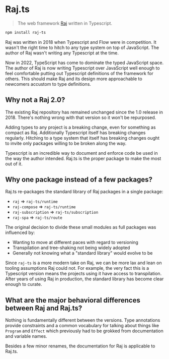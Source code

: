 # Raj.ts

> The web framework [Raj](https://github.com/andrejewski/raj) written in Typescript.

```sh
npm install raj-ts
```

Raj was written in 2018 when Typescript and Flow were in competition.
It wasn't the right time to hitch to any type system on top of JavaScript.
The author of Raj wasn't writing any Typescript at the time.

Now in 2022, TypeScript has come to dominate the typed JavaScript space.
The author of Raj is now writing Typescript over JavaScript well enough to feel comfortable putting out Typescript definitions of the framework for others.
This should make Raj and its design more approachable to newcomers accustom to type definitions.

## Why not a Raj 2.0?

The existing Raj repository has remained unchanged since the 1.0 release in 2018.
There's nothing wrong with that version so it won't be repurposed.

Adding types to any project is a breaking change, even for something as compact as Raj.
Additionally Typescript itself has breaking changes regularly.
Hitching to a type system that itself has breaking changes ought to invite only packages willing to be broken along the way.

Typescript is an incredible way to document and enforce code be used in the way the author intended.
Raj.ts is the proper package to make the most out of it.

## Why one package instead of a few packages?

Raj.ts re-packages the standard library of Raj packages in a single package:

- `raj` => `raj-ts/runtime`
- `raj-compose` => `raj-ts/runtime`
- `raj-subscription` => `raj-ts/subscription`
- `raj-spa` => `raj-ts/route`

The original decision to divide these small modules as full packages was influenced by:

- Wanting to move at different paces with regard to versioning
- Transpilation and tree-shaking not being widely adopted
- Generally not knowing what a "standard library" would evolve to be

Since `raj-ts` is a more modern take on Raj, we can be more lax and lean on tooling assumptions Raj could not.
For example, the very fact this is a Typescript version means the projects using it have access to transpilation.
After years of using Raj in production, the standard library has become clear enough to curate.

## What are the major behavioral differences between Raj and Raj.ts?

Nothing is fundamentally different between the versions.
Type annotations provide constraints and a common vocabulary for talking about things like `Program` and `Effect` which previously had to be grokked from documentation and variable names.

Besides a few minor renames, the documentation for Raj is applicable to Raj.ts.
